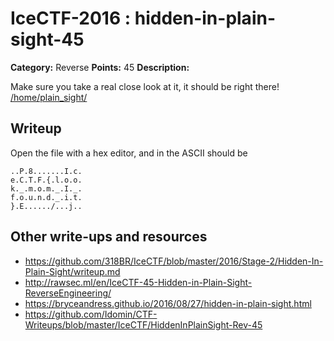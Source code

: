 # IceCTF-2016 : hidden-in-plain-sight-45

**Category:** Reverse
**Points:** 45
**Description:**

Make sure you take a real close look at it, it should be right there! [/home/plain_sight/]()

## Writeup

Open the file with a hex editor, and in the ASCII should be
```
..P.8.......I.c.
e.C.T.F.{.l.o.o.
k._.m.o.m._.I._.
f.o.u.n.d._.i.t.
}.E....../...j..
```

## Other write-ups and resources

* https://github.com/318BR/IceCTF/blob/master/2016/Stage-2/Hidden-In-Plain-Sight/writeup.md
* http://rawsec.ml/en/IceCTF-45-Hidden-in-Plain-Sight-ReverseEngineering/
* https://bryceandress.github.io/2016/08/27/hidden-in-plain-sight.html
* https://github.com/Idomin/CTF-Writeups/blob/master/IceCTF/HiddenInPlainSight-Rev-45
